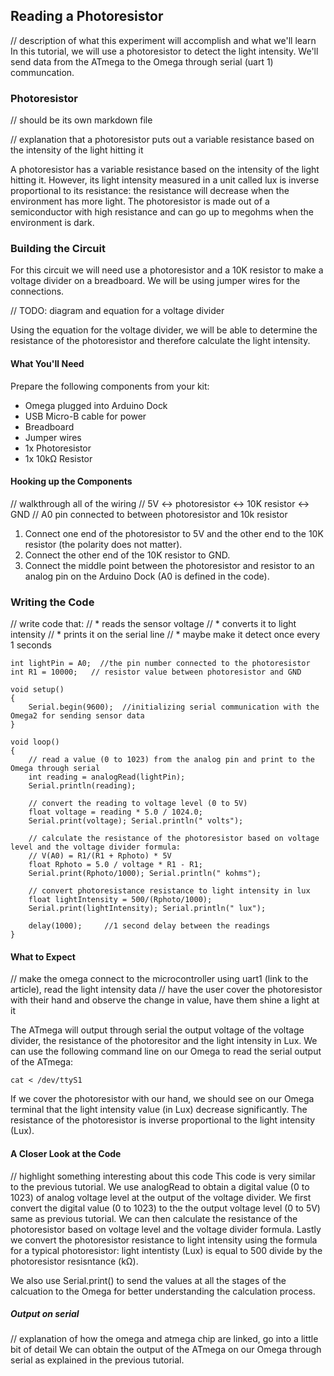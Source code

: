 ## Reading a Photoresistor

// description of what this experiment will accomplish and what we'll learn
In this tutorial, we will use a photoresistor to detect the light intensity. We'll send data from the ATmega to the Omega through serial (uart 1) communcation.

### Photoresistor
// should be its own markdown file

// explanation that a photoresistor puts out a variable resistance based on the intensity of the light hitting it

A photoresistor has a variable resistance based on the intensity of the light hitting it. However, its light intensity measured in a unit called lux is inverse proportional to its resistance: the resistance will decrease when the environment has more light. The photoresistor is made out of a semiconductor with high resistance and can go up to megohms when the environment is dark. 

### Building the Circuit

For this circuit we will need use a photoresistor and a 10K resistor to make a voltage divider on a breadboard. We will be using jumper wires for the connections.

// TODO: diagram and equation for a voltage divider

Using the equation for the voltage divider, we will be able to determine the resistance of the photoresistor and therefore calculate the light intensity.

#### What You'll Need

Prepare the following components from your kit:

* Omega plugged into Arduino Dock
* USB Micro-B cable for power
* Breadboard
* Jumper wires
* 1x Photoresistor
* 1x 10kΩ Resistor

#### Hooking up the Components

// walkthrough all of the wiring
// 5V <-> photoresistor <-> 10K resistor <-> GND
// A0 pin connected to between photoresistor and 10k resistor

1. Connect one end of the photoresistor to 5V and the other end to the 10K resistor (the polarity does not matter). 
1. Connect the other end of the 10K resistor to GND.
1. Connect the middle point between the photoresistor and resistor to an analog pin on the Arduino Dock (A0 is defined in the code).

### Writing the Code

// write code that:
//  * reads the sensor voltage
//  * converts it to light intensity
//  * prints it on the serial line
//    * maybe make it detect once every 1 seconds

``` arduino
int lightPin = A0;  //the pin number connected to the photoresistor
int R1 = 10000;   // resistor value between photoresistor and GND

void setup()
{
    Serial.begin(9600);  //initializing serial communication with the Omega2 for sending sensor data
}

void loop()
{
    // read a value (0 to 1023) from the analog pin and print to the Omega through serial
    int reading = analogRead(lightPin);
    Serial.println(reading);   
    
    // convert the reading to voltage level (0 to 5V)
    float voltage = reading * 5.0 / 1024.0;
    Serial.print(voltage); Serial.println(" volts");

    // calculate the resistance of the photoresistor based on voltage level and the voltage divider formula:
    // V(A0) = R1/(R1 + Rphoto) * 5V
    float Rphoto = 5.0 / voltage * R1 - R1;
    Serial.print(Rphoto/1000); Serial.println(" kohms");

    // convert photoresistance resistance to light intensity in lux
    float lightIntensity = 500/(Rphoto/1000);
    Serial.print(lightIntensity); Serial.println(" lux");
    
    delay(1000);     //1 second delay between the readings
}
```

#### What to Expect

// make the omega connect to the microcontroller using uart1 (link to the article), read the light intensity data
// have the user cover the photoresistor with their hand and observe the change in value, have them shine a light at it

The ATmega will output through serial the output voltage of the voltage divider, the resistance of the photoresitor and the light intensity in Lux. We can use the following command line on our Omega to read the serial output of the ATmega:

```
cat < /dev/ttyS1
```
If we cover the photoresistor with our hand, we should see on our Omega terminal that the light intensity value (in Lux) decrease significantly. The resistance of the photoresistor is inverse proportional to the light intensity (Lux).

#### A Closer Look at the Code

// highlight something interesting about this code
This code is very similar to the previous tutorial. We use analogRead to obtain a digital value (0 to 1023) of analog voltage level at the output of the voltage divider. We first convert the digital value (0 to 1023) to the the output voltage level (0 to 5V) same as previous tutorial. We can then calculate the resistance of the photoresistor based on voltage level and the voltage divider formula. Lastly we convert the photoresistor resistance to light intensity using the formula for a typical photoresistor: light intentisty (Lux) is equal to 500 divide by the photoresistor resisntance (kΩ). 

We also use Serial.print() to send the values at all the stages of the calcuation to the Omega for better understanding the calculation process.

##### Output on serial

// explanation of how the omega and atmega chip are linked, go into a little bit of detail
We can obtain the output of the ATmega on our Omega through serial as explained in the previous tutorial.